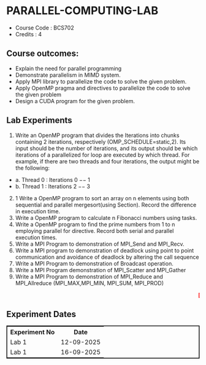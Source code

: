 # PARALLEL-COMPUTING-LAB 
- Course Code : BCS702
- Credits : 4

## Course outcomes:
* Explain the need for parallel programming
* Demonstrate parallelism in MIMD system.
* Apply MPI library to parallelize the code to solve the given problem.
* Apply OpenMP pragma and directives to parallelize the code to solve the given problem
* Design a CUDA program for the given problem.

## Lab Experiments
1. Write an OpenMP program that divides the Iterations into chunks containing 2 iterations, respectively (OMP_SCHEDULE=static,2). Its input should be the number of iterations, and its output should be which iterations of a parallelized for loop are executed by which thread. For example, if there are two threads and four iterations, the output might be the following:
- a. Thread 0 : Iterations 0 −− 1
- b. Thread 1 : Iterations 2 −− 3
2. 1 Write a OpenMP program to sort an array on n elements using both sequential and parallel mergesort(using Section). Record the difference in execution time.
3. Write a OpenMP program to calculate n Fibonacci numbers using tasks.
4. Write a OpenMP program to find the prime numbers from 1 to n employing parallel for directive. Record both serial and parallel execution times.
5. Write a MPI Program to demonstration of MPI_Send and MPI_Recv.
6. Write a MPI program to demonstration of deadlock using point to point communication and avoidance of deadlock by altering the call sequence
7. Write a MPI Program to demonstration of Broadcast operation.
8. Write a MPI Program demonstration of MPI_Scatter and MPI_Gather
9. Write a MPI Program to demonstration of MPI_Reduce and MPI_Allreduce (MPI_MAX,MPI_MIN, MPI_SUM, MPI_PROD)

<b style="color: red;"><marquee>[ Above experiments are in order of lab execution date]</marquee></b>

## Experiment Dates
<table style="border: 2px solid;">
    <tr>
        <th>Experiment No</th>
        <th>Date </th>
    </tr>
    <tr>
        <td>Lab 1</td>
        <td>12-09-2025 </td>
    </tr>
    <tr>
        <td>Lab 1</td>
        <td>16-09-2025 </td>
    </tr>


    
</table>
